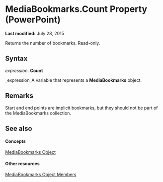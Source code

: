 
# MediaBookmarks.Count Property (PowerPoint)

 **Last modified:** July 28, 2015

Returns the number of bookmarks. Read-only.

## Syntax

 _expression_. **Count**

 _expression_A variable that represents a  **MediaBookmarks** object.


## Remarks

Start and end points are implicit bookmarks, but they should not be part of the MediaBookmarks collection.


## See also


#### Concepts


 [MediaBookmarks Object](167704eb-dea8-3215-c1be-d3eed9cd5d5e.md)
#### Other resources


 [MediaBookmarks Object Members](cbcb4e61-8399-5d75-f0de-e50cbf89da37.md)
